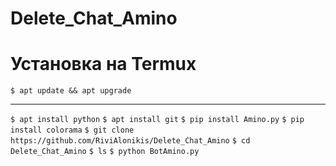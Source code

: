 # Delete_Chat_Amino

# Установка на Termux

``` $ apt update && apt upgrade ```
***
``` $ apt install python ```
``` $ apt install git ```
``` $ pip install Amino.py ```
``` $ pip install colorama ```
``` $ git clone https://github.com/RiviAlonikis/Delete_Chat_Amino ```
``` $ cd Delete_Chat_Amino ```
``` $ ls ```
``` $ python BotAmino.py ```
